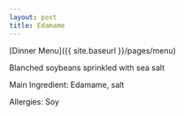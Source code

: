 ```yaml
---
layout: post
title: Edamame
---
```


[Dinner Menu]({{ site.baseurl }}/pages/menu)

Blanched soybeans sprinkled with sea salt

Main Ingredient: Edamame, salt 

Allergies: Soy